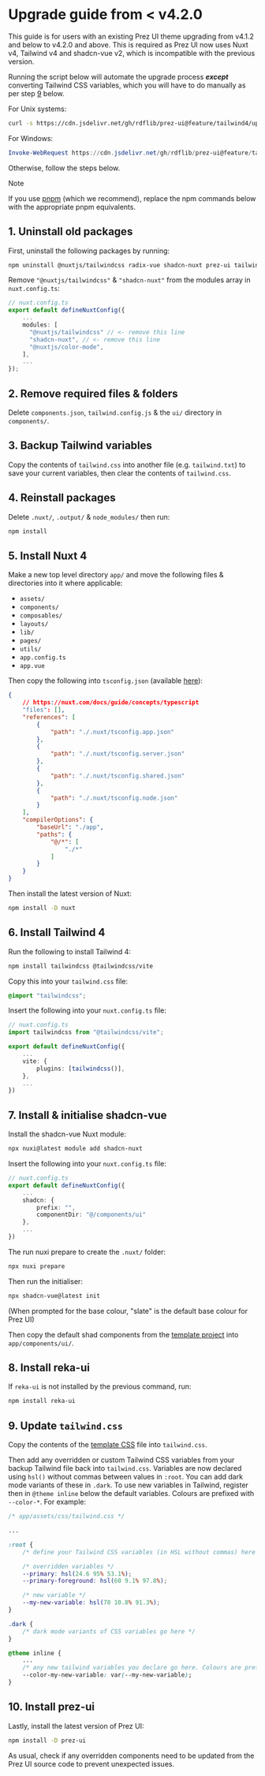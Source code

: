 # Upgrade guide from < v4.2.0
This guide is for users with an existing Prez UI theme upgrading from v4.1.2 and below to v4.2.0 and above. This is required as Prez UI now uses Nuxt v4, Tailwind v4 and shadcn-vue v2, which is incompatible with the previous version.

Running the script below will automate the upgrade process ***except*** converting Tailwind CSS variables, which you will have to do manually as per step [9](#9-update-tailwindcss) below.

For Unix systems:
```bash
curl -s https://cdn.jsdelivr.net/gh/rdflib/prez-ui@feature/tailwind4/upgrade.sh | sh
```

For Windows:
```powershell
Invoke-WebRequest https://cdn.jsdelivr.net/gh/rdflib/prez-ui@feature/tailwind4/upgrade.ps1 -UseBasicParsing | Invoke-Expression
```
Otherwise, follow the steps below.

> [!NOTE]
> If you use [pnpm](https://pnpm.io) (which we recommend), replace the npm commands below with the appropriate pnpm equivalents.

## 1. Uninstall old packages
First, uninstall the following packages by running:

```bash
npm uninstall @nuxtjs/tailwindcss radix-vue shadcn-nuxt prez-ui tailwind-merge nuxt
```

Remove `"@nuxtjs/tailwindcss"` & `"shadcn-nuxt"` from the modules array in `nuxt.config.ts`:

```typescript
// nuxt.config.ts
export default defineNuxtConfig({
    ...
    modules: [
      "@nuxtjs/tailwindcss" // <- remove this line
      "shadcn-nuxt", // <- remove this line
      "@nuxtjs/color-mode",
    ],
    ...
});
```

## 2. Remove required files & folders
Delete `components.json`, `tailwind.config.js` & the `ui/` directory in `components/`.

## 3. Backup Tailwind variables
Copy the contents of `tailwind.css` into another file (e.g. `tailwind.txt`) to save your current variables, then clear the contents of `tailwind.css`.

## 4. Reinstall packages
Delete `.nuxt/`, `.output/` & `node_modules/` then run:

```bash
npm install
```

## 5. Install Nuxt 4
Make a new top level directory `app/` and move the following files & directories into it where applicable:

- `assets/`
- `components/`
- `composables/`
- `layouts/`
- `lib/`
- `pages/`
- `utils/`
- `app.config.ts`
- `app.vue`

Then copy the following into `tsconfig.json` (available [here](/packages/create-prez-app/template/tsconfig.json)):

```json
{
    // https://nuxt.com/docs/guide/concepts/typescript
    "files": [],
    "references": [
        {
            "path": "./.nuxt/tsconfig.app.json"
        },
        {
            "path": "./.nuxt/tsconfig.server.json"
        },
        {
            "path": "./.nuxt/tsconfig.shared.json"
        },
        {
            "path": "./.nuxt/tsconfig.node.json"
        }
    ],
    "compilerOptions": {
        "baseUrl": "./app",
        "paths": {
            "@/*": [
                "./*"
            ]
        }
    }
}
```

Then install the latest version of Nuxt:

```bash
npm install -D nuxt
```

## 6. Install Tailwind 4
Run the following to install Tailwind 4:

```bash
npm install tailwindcss @tailwindcss/vite
```

Copy this into your `tailwind.css` file:
```css
@import "tailwindcss";
```

Insert the following into your `nuxt.config.ts` file:

```typescript
// nuxt.config.ts
import tailwindcss from "@tailwindcss/vite";

export default defineNuxtConfig({
    ...
    vite: {
        plugins: [tailwindcss()],
    },
    ...
})
```
## 7. Install & initialise shadcn-vue
Install the shadcn-vue Nuxt module:

```bash
npx nuxi@latest module add shadcn-nuxt
```

Insert the following into your `nuxt.config.ts` file:

```typescript
// nuxt.config.ts
export default defineNuxtConfig({
    ...
    shadcn: {
        prefix: "",
        componentDir: "@/components/ui"
    },
    ...
})
```

The run nuxi prepare to create the `.nuxt/` folder:

```bash
npx nuxi prepare
```

Then run the initialiser:

```bash
npx shadcn-vue@latest init
```

(When prompted for the base colour, "slate" is the default base colour for Prez UI)

Then copy the default shad components from the [template project](/packages/create-prez-app/template/app/components/ui/) into `app/components/ui/`.

## 8. Install reka-ui
If `reka-ui` is not installed by the previous command, run:

```bash
npm install reka-ui
```

## 9. Update `tailwind.css`
Copy the contents of the [template CSS](/packages/create-prez-app/template/app/assets/css/tailwind.css) file into `tailwind.css`.

Then add any overridden or custom Tailwind CSS variables from your backup Tailwind file back into `tailwind.css`. Variables are now declared using `hsl()` without commas between values in `:root`. You can add dark mode variants of these in `.dark`. To use new variables in Tailwind, register then in `@theme inline` below the default variables. Colours are prefixed with `--color-*`. For example:

```CSS
/* app/assets/css/tailwind.css */

...

:root {
    /* define your Tailwind CSS variables (in HSL without commas) here */

    /* overridden variables */
    --primary: hsl(24.6 95% 53.1%); 
    --primary-foreground: hsl(60 9.1% 97.8%);

    /* new variable */
    --my-new-variable: hsl(70 10.8% 91.3%);
}

.dark {
    /* dark mode variants of CSS variables go here */
}

@theme inline {
    ...
    /* any new tailwind variables you declare go here. Colours are prefixed with --color-* */
    --color-my-new-variable: var(--my-new-variable);
}
```

## 10. Install prez-ui
Lastly, install the latest version of Prez UI:

```bash
npm install -D prez-ui
```

As usual, check if any overridden components need to be updated from the Prez UI source code to prevent unexpected issues.
